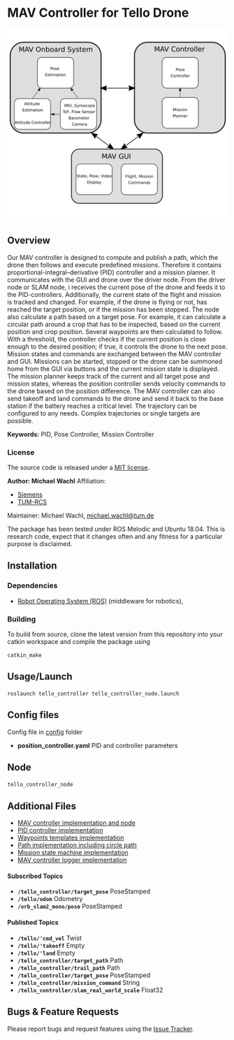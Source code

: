 # MAV Controller for Tello Drone 

![Overview](../doc/mav_controller.png)

## Overview
Our MAV controller is designed to compute and publish a path, which the drone then follows and execute predefined missions. Therefore it contains proportional-integral–derivative (PID) controller and a mission planner. It communicates with the GUI and drone over the driver node. From the driver node or SLAM node, i  receives the current pose of the drone and feeds it to the  PID-controllers. Additionally, the current state of the flight and mission is tracked and changed.  For example, if the drone is flying or not, has reached the target position, or if the mission has been stopped. The node also calculate a path based on a target pose.  For example, it can calculate a circular path around a crop that has to be inspected, based on the current position and crop position. Several waypoints are then calculated to follow.  With a threshold, the controller checks if the current position is close enough to the desired position; if true, it controls the drone to the next pose.  Mission states and commands are exchanged between the MAV controller and GUI. Missions can be started, stopped or the drone can be summoned home from the GUI via buttons and the current mission state is displayed. The mission planner keeps track of the current and all target pose and mission states, whereas the position controller sends velocity commands to the drone based on the position difference. The MAV controller can also send takeoff and land commands to the drone and send it back to the base station if the battery reaches a critical level. The trajectory can be configured to any needs. Complex trajectories or single targets are possible.


**Keywords:** PID, Pose Controller, Mission Controller

### License

The source code is released under a [MIT license](../LICENSE).

**Author: Michael Wachl**
Affiliation: 
* [Siemens](https://new.siemens.com/global/en.html)<br />
* [TUM-RCS](https://www.ei.tum.de/rcs/startseite/)<br />

Maintainer: Michael Wachl, michael.wachl@tum.de

The package has been tested under ROS Melodic and Ubuntu 18.04. This is research code, expect that it changes often and any fitness for a particular purpose is disclaimed.

## Installation


### Dependencies

- [Robot Operating System (ROS)](http://wiki.ros.org) (middleware for robotics),


### Building

To build from source, clone the latest version from this repository into your catkin workspace and compile the package using

	catkin_make


## Usage/Launch
```
roslaunch tello_controller tello_controller_node.launch
```

## Config files

Config file in [config](config) folder

* **position_controller.yaml** PID and controller parameters


## Node
`tello_controller_node`

## Additional Files
* [MAV controller implementation and node](scripts/tello_controller.py) 
* [PID controller implementation](scripts/pid.py) 
* [Waypoints templates implementation](scripts/waypoints.py) 
* [Path implementation including circle path](scripts/path.py)
* [Mission state machine implementation](scripts/mission_state.py) 
* [MAV controller logger implementation](scripts/controller_log.py) 


#### Subscribed Topics

* **`/tello_controller/target_pose`** PoseStamped
* **`/tello/odom`** Odometry
* **`/orb_slam2_mono/pose`** PoseStamped


#### Published Topics

* **`/tello/'cmd_vel`** Twist
* **`/tello/'takeoff`** Empty
* **`/tello/'land`** Empty
* **`/tello_controller/target_path`** Path
* **`/tello_controller/trail_path`** Path
* **`/tello_controller/target_pose`** PoseStamped
* **`/tello_controller/mission_command`** String
* **`/tello_controller/slam_real_world_scale`** Float32


## Bugs & Feature Requests

Please report bugs and request features using the [Issue Tracker](https://github.com/michaelwachl/autonomous_drone_plant_detection/issues).

